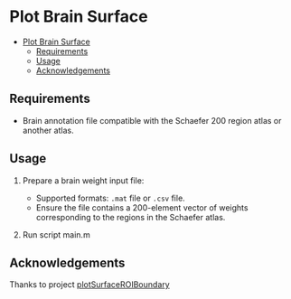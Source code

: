 # Plot Brain Surface

<!-- @import "[TOC]" {cmd="toc" depthFrom=1 depthTo=6 orderedList=false} -->

<!-- code_chunk_output -->

* [Plot Brain Surface](#plot-brain-surface)
  * [Requirements](#requirements)
  * [Usage](#usage)
  * [Acknowledgements](#acknowledgements)

<!-- /code_chunk_output -->

## Requirements
- Brain annotation file compatible with the Schaefer 200 region atlas or another atlas.

## Usage

1. Prepare a brain weight input file:
   - Supported formats: `.mat` file or `.csv` file.
   - Ensure the file contains a 200-element vector of weights corresponding to the regions in the Schaefer atlas.

2. Run script main.m


## Acknowledgements
Thanks to project [plotSurfaceROIBoundary](https://github.com/StuartJO/plotSurfaceROIBoundary)
